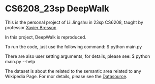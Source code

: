 # CS6208_23sp DeepWalk
This is the personal project of Li Jingshu in 23sp CS6208, taught by professor [Xavier Bresson](https://www.linkedin.com/in/xavier-bresson-738585b/).

In this project, DeepWalk is reproduced.

To run the code, just use the following command:
    $ python main.py

There are also user setting arguments, for details, please see:
    $ python main.py --help

The dataset is about the related to the semantic area related to any Wikipedia Page. For mor details, please see the [Datasource](https://densitydesign.github.io/strumentalia-seealsology/).
